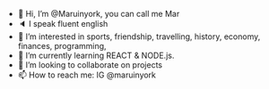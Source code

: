- 👋 Hi, I’m @Maruinyork, you can call me Mar
- 🔈 I speak fluent english
- 👀 I’m interested in sports, friendship, travelling, history, economy, finances, programming, 
- 🌱 I’m currently learning REACT & NODE.js. 
- 💞️ I’m looking to collaborate on projects 
- 📫 How to reach me: IG @maruinyork 

<!---
Maruinyork/Maruinyork is a ✨ special ✨ repository because its `README.md` (this file) appears on your GitHub profile.
You can click the Preview link to take a look at your changes.
--->
